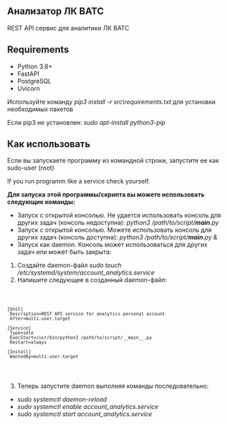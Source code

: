 <h2>Анализатор ЛК ВАТС</h2>

 REST API сервис для аналитики ЛК ВАТС

<h2>Requirements</h2>

 - Python 3.8+
 - FastAPI
 - PostgreSQL
 - Uvicorn

 Используйте команду *pip3 install -r src\requirements.txt* для установки необходимых пакетов

 Если pip3 не установлен: *sudo apt-install python3-pip*

<h2>Как использовать</h2>
 
 Если вы запускаете программу из командной строки, запустите ее как sudo-user (root)
 
 If you run programm like a service check yourself.
 
 **Для запуска этой программы/скрипта вы можете использовать следующие команды:**
 
 - Запуск с открытой консолью. Не удается использовать консоль для других задач (консоль недоступна):
  *python3 /path/to/script/__main__.py*
 - Запуск с открытой консолью. Можете использовать консоль для других задач (консоль доступна):
  *python3 /path/to/script/__main__.py &*
 - Запуск как daemon. Консоль может использоваться для других задач или может быть закрыта:
  1. Создайте daemon-файл *sudo touch /etc/systemd/system/account_analytics.service*
  2. Напишите следующее в созданный daemon-файл:
  
  <code>
 
    [Unit]
     Description=REST API service for analytics personal account
     After=multi-user.target

    [Service]
     Type=idle
     ExecStart=/usr/bin/python3 /path/to/script/__main__.py
     Restart=always

    [Install]
     WantedBy=multi-user.target
 
  </code>
   
  3. Теперь запустите daemon выполняя команды последовательно:
  
   - *sudo systemctl daemon-reload*
   - *sudo systemctl enable account_analytics.service*
   - *sudo systemctl start account_analytics.service*
